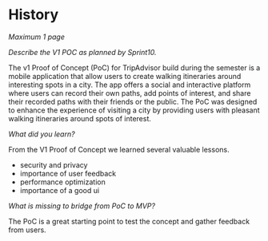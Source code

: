 # History

*Maximum 1 page*

*Describe the V1 POC as planned by Sprint10.*

The v1 Proof of Concept (PoC) for TripAdvisor build during the semester is a mobile application that allow users to create walking itineraries around interesting spots in a city. 
The app offers a social and interactive platform where users can record their own paths, add points of interest, and share their recorded paths with their friends or the public. 
The PoC was designed to enhance the experience of visiting a city by providing users with pleasant walking itineraries around spots of interest.


*What did you learn?*

From the V1 Proof of Concept we learned several valuable lessons.
- security and privacy
- importance of user feedback
- performance optimization
- importance of a good ui


*What is missing to bridge from PoC to MVP?*

The PoC is a great starting point to test the concept and gather feedback from users.


